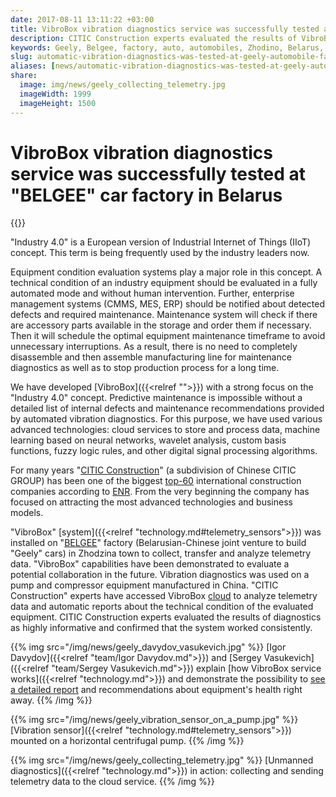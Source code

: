 ```yaml
---
date: 2017-08-11 13:11:22 +03:00
title: VibroBox vibration diagnostics service was successfully tested at “Geely” automobile factory in Belarus
description: CITIC Construction experts evaluated the results of VibroBox diagnostics as highly informative and confirmed that the system worked consistently.
keywords: Geely, Belgee, factory, auto, automobiles, Zhodino, Belarus, VibroBox, predictive, maintenance, report, test, vibration, diagnostics
slug: automatic-vibration-diagnostics-was-tested-at-geely-automobile-factory-in-belarus
aliases: [news/automatic-vibration-diagnostics-was-tested-at-geely-automobile-factory-in-belarus]
share:
  image: img/news/geely_collecting_telemetry.jpg
  imageWidth: 1999
  imageHeight: 1500
---
```

# VibroBox vibration diagnostics service was successfully tested at "BELGEE" car factory in Belarus

{{<date>}}

"Industry 4.0" is a European version of Industrial Internet of Things (IIoT) concept. This term is being frequently used by the industry leaders now.

Equipment condition evaluation systems play a major role in this concept. A technical condition of an industry equipment should be evaluated in a fully automated mode and without human intervention.
Further, enterprise management systems (CMMS, MES, ERP) should be notified about detected defects and required maintenance. Maintenance system will check if there are accessory parts available in the storage and order them if necessary. Then it will schedule the optimal equipment maintenance timeframe to avoid unnecessary interruptions. As a result, there is no need to completely disassemble and then assemble manufacturing line for maintenance diagnostics as well as to stop
production process for a long time.

We have developed [VibroBox]({{<relref "">}}) with a strong focus on the "Industry 4.0" concept. Predictive maintenance is impossible without a detailed list of internal defects and maintenance recommendations provided by automated vibration diagnostics. For this purpose, we have used various advanced technologies: cloud services to store and process data, machine learning based on neural networks, wavelet analysis, custom basis functions, fuzzy logic rules, and other
digital signal processing algorithms.

For many years "[CITIC Construction](http://construction.citic/en/into/index.html)" (a subdivision of Chinese CITIC GROUP) has been one of the biggest [top-60](http://www.enr.com/toplists/2016-Top-250-International-Contractors1) international construction companies according to [ENR](http://www.enr.com/). From the very beginning the company has focused on attracting the most advanced technologies and business models.

"VibroBox" [system]({{<relref "technology.md#telemetry_sensors">}}) was installed on "[BELGEE](http://belgee.by/)" factory (Belarusian-Chinese joint venture to build "Geely" cars) in Zhodzina town to collect, transfer and analyze telemetry data. "VibroBox" capabilities have been demonstrated to evaluate a potential collaboration in the future. Vibration diagnostics was used on a pump and compressor equipment manufactured in China. "CITIC Construction" experts have accessed VibroBox [cloud]({{<demourl>}}) to analyze telemetry data and automatic reports about the technical condition of the evaluated equipment. CITIC Construction experts evaluated the results of diagnostics as highly informative and confirmed that the system worked consistently.

{{% img src="/img/news/geely_davydov_vasukevich.jpg" %}}
[Igor Davydov]({{<relref "team/Igor Davydov.md">}}) and [Sergey Vasukevich]({{<relref "team/Sergey Vasukevich.md">}}) explain [how VibroBox service works]({{<relref "technology.md">}}) and demonstrate the possibility to [see a detailed report]({{<demourl>}}) and recommendations about equipment's health right away.
{{% /img %}}

{{% img src="/img/news/geely_vibration_sensor_on_a_pump.jpg" %}}
[Vibration sensor]({{<relref "technology.md#telemetry_sensors">}}) mounted on a horizontal centrifugal pump.
{{% /img %}}

{{% img src="/img/news/geely_collecting_telemetry.jpg" %}}
[Unmanned diagnostics]({{<relref "technology.md">}}) in action: collecting and sending telemetry data to the cloud service.
{{% /img %}}

